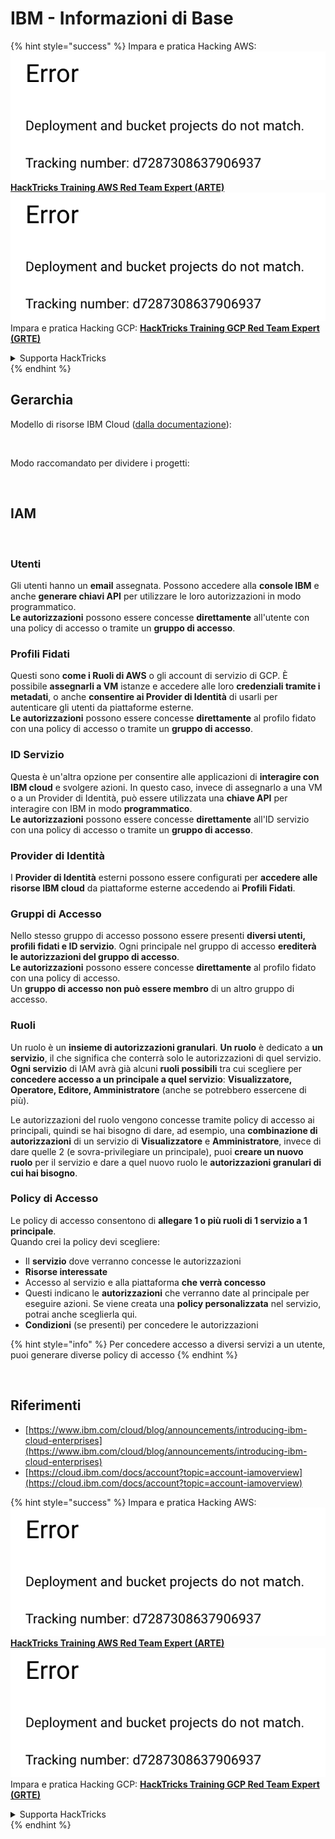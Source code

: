 # IBM - Informazioni di Base

{% hint style="success" %}
Impara e pratica Hacking AWS:<img src="../../.gitbook/assets/image (1) (1).png" alt="" data-size="line">[**HackTricks Training AWS Red Team Expert (ARTE)**](https://training.hacktricks.xyz/courses/arte)<img src="../../.gitbook/assets/image (1) (1).png" alt="" data-size="line">\
Impara e pratica Hacking GCP: <img src="../../.gitbook/assets/image (2).png" alt="" data-size="line">[**HackTricks Training GCP Red Team Expert (GRTE)**<img src="../../.gitbook/assets/image (2).png" alt="" data-size="line">](https://training.hacktricks.xyz/courses/grte)

<details>

<summary>Supporta HackTricks</summary>

* Controlla i [**piani di abbonamento**](https://github.com/sponsors/carlospolop)!
* **Unisciti al** 💬 [**gruppo Discord**](https://discord.gg/hRep4RUj7f) o al [**gruppo telegram**](https://t.me/peass) o **seguici** su **Twitter** 🐦 [**@hacktricks\_live**](https://twitter.com/hacktricks\_live)**.**
* **Condividi trucchi di hacking inviando PR ai** [**HackTricks**](https://github.com/carlospolop/hacktricks) e [**HackTricks Cloud**](https://github.com/carlospolop/hacktricks-cloud) repos di github.

</details>
{% endhint %}

## Gerarchia

Modello di risorse IBM Cloud ([dalla documentazione](https://www.ibm.com/blog/announcement/introducing-ibm-cloud-enterprises/)):

<figure><img src="../../.gitbook/assets/image (225).png" alt=""><figcaption></figcaption></figure>

Modo raccomandato per dividere i progetti:

<figure><img src="../../.gitbook/assets/image (239).png" alt=""><figcaption></figcaption></figure>

## IAM

<figure><img src="../../.gitbook/assets/image (266).png" alt=""><figcaption></figcaption></figure>

### Utenti

Gli utenti hanno un **email** assegnata. Possono accedere alla **console IBM** e anche **generare chiavi API** per utilizzare le loro autorizzazioni in modo programmatico.\
**Le autorizzazioni** possono essere concesse **direttamente** all'utente con una policy di accesso o tramite un **gruppo di accesso**.

### Profili Fidati

Questi sono **come i Ruoli di AWS** o gli account di servizio di GCP. È possibile **assegnarli a VM** istanze e accedere alle loro **credenziali tramite i metadati**, o anche **consentire ai Provider di Identità** di usarli per autenticare gli utenti da piattaforme esterne.\
**Le autorizzazioni** possono essere concesse **direttamente** al profilo fidato con una policy di accesso o tramite un **gruppo di accesso**.

### ID Servizio

Questa è un'altra opzione per consentire alle applicazioni di **interagire con IBM cloud** e svolgere azioni. In questo caso, invece di assegnarlo a una VM o a un Provider di Identità, può essere utilizzata una **chiave API** per interagire con IBM in modo **programmatico**.\
**Le autorizzazioni** possono essere concesse **direttamente** all'ID servizio con una policy di accesso o tramite un **gruppo di accesso**.

### Provider di Identità

I **Provider di Identità** esterni possono essere configurati per **accedere alle risorse IBM cloud** da piattaforme esterne accedendo ai **Profili Fidati**.

### Gruppi di Accesso

Nello stesso gruppo di accesso possono essere presenti **diversi utenti, profili fidati e ID servizio**. Ogni principale nel gruppo di accesso **erediterà le autorizzazioni del gruppo di accesso**.\
**Le autorizzazioni** possono essere concesse **direttamente** al profilo fidato con una policy di accesso.\
Un **gruppo di accesso non può essere membro** di un altro gruppo di accesso.

### Ruoli

Un ruolo è un **insieme di autorizzazioni granulari**. **Un ruolo** è dedicato a **un servizio**, il che significa che conterrà solo le autorizzazioni di quel servizio.\
**Ogni servizio** di IAM avrà già alcuni **ruoli possibili** tra cui scegliere per **concedere accesso a un principale a quel servizio**: **Visualizzatore, Operatore, Editore, Amministratore** (anche se potrebbero essercene di più).

Le autorizzazioni del ruolo vengono concesse tramite policy di accesso ai principali, quindi se hai bisogno di dare, ad esempio, una **combinazione di autorizzazioni** di un servizio di **Visualizzatore** e **Amministratore**, invece di dare quelle 2 (e sovra-privilegiare un principale), puoi **creare un nuovo ruolo** per il servizio e dare a quel nuovo ruolo le **autorizzazioni granulari di cui hai bisogno**.

### Policy di Accesso

Le policy di accesso consentono di **allegare 1 o più ruoli di 1 servizio a 1 principale**.\
Quando crei la policy devi scegliere:

* Il **servizio** dove verranno concesse le autorizzazioni
* **Risorse interessate**
* Accesso al servizio e alla piattaforma **che verrà concesso**
* Questi indicano le **autorizzazioni** che verranno date al principale per eseguire azioni. Se viene creata una **policy personalizzata** nel servizio, potrai anche sceglierla qui.
* **Condizioni** (se presenti) per concedere le autorizzazioni

{% hint style="info" %}
Per concedere accesso a diversi servizi a un utente, puoi generare diverse policy di accesso
{% endhint %}

<figure><img src="../../.gitbook/assets/image (248).png" alt=""><figcaption></figcaption></figure>

## Riferimenti

* [https://www.ibm.com/cloud/blog/announcements/introducing-ibm-cloud-enterprises](https://www.ibm.com/cloud/blog/announcements/introducing-ibm-cloud-enterprises)
* [https://cloud.ibm.com/docs/account?topic=account-iamoverview](https://cloud.ibm.com/docs/account?topic=account-iamoverview)

{% hint style="success" %}
Impara e pratica Hacking AWS:<img src="../../.gitbook/assets/image (1) (1).png" alt="" data-size="line">[**HackTricks Training AWS Red Team Expert (ARTE)**](https://training.hacktricks.xyz/courses/arte)<img src="../../.gitbook/assets/image (1) (1).png" alt="" data-size="line">\
Impara e pratica Hacking GCP: <img src="../../.gitbook/assets/image (2).png" alt="" data-size="line">[**HackTricks Training GCP Red Team Expert (GRTE)**<img src="../../.gitbook/assets/image (2).png" alt="" data-size="line">](https://training.hacktricks.xyz/courses/grte)

<details>

<summary>Supporta HackTricks</summary>

* Controlla i [**piani di abbonamento**](https://github.com/sponsors/carlospolop)!
* **Unisciti al** 💬 [**gruppo Discord**](https://discord.gg/hRep4RUj7f) o al [**gruppo telegram**](https://t.me/peass) o **seguici** su **Twitter** 🐦 [**@hacktricks\_live**](https://twitter.com/hacktricks\_live)**.**
* **Condividi trucchi di hacking inviando PR ai** [**HackTricks**](https://github.com/carlospolop/hacktricks) e [**HackTricks Cloud**](https://github.com/carlospolop/hacktricks-cloud) repos di github.

</details>
{% endhint %}
